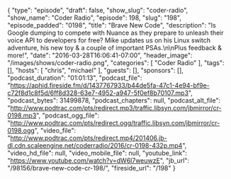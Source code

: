 {
  "type": "episode",
  "draft": false,
  "show_slug": "coder-radio",
  "show_name": "Coder Radio",
  "episode": 198,
  "slug": "198",
  "episode_padded": "0198",
  "title": "Brave New Code",
  "description": "Is Google dumping to compete with Nuance as they prepare to unleash their voice API to developers for free? Mike updates us on his Linux switch adventure, his new toy & a couple of important PSAs.\n\nPlus feedback & more!",
  "date": "2016-03-28T16:06:41-07:00",
  "header_image": "/images/shows/coder-radio.png",
  "categories": [
    "Coder Radio"
  ],
  "tags": [],
  "hosts": [
    "chris",
    "michael"
  ],
  "guests": [],
  "sponsors": [],
  "podcast_duration": "01:01:13",
  "podcast_file": "https://aphid.fireside.fm/d/1437767933/b44de5fa-47c1-4e94-bf9e-c72f8d1c8f5d/6ff8d328-63e7-4952-a947-5f0ef8b70107.mp3",
  "podcast_bytes": 31499878,
  "podcast_chapters": null,
  "podcast_alt_file": "http://www.podtrac.com/pts/redirect.mp3/traffic.libsyn.com/jbmirror/cr-0198.mp3",
  "podcast_ogg_file": "http://www.podtrac.com/pts/redirect.ogg/traffic.libsyn.com/jbmirror/cr-0198.ogg",
  "video_file": "http://www.podtrac.com/pts/redirect.mp4/201406.jb-dl.cdn.scaleengine.net/coderradio/2016/cr-0198-432p.mp4",
  "video_hd_file": null,
  "video_mobile_file": null,
  "youtube_link": "https://www.youtube.com/watch?v=dW6l7weuwzE",
  "jb_url": "/98156/brave-new-code-cr-198/",
  "fireside_url": "/198"
}

